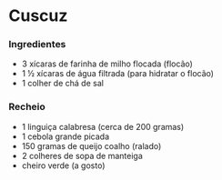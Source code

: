 # Cuscuz
### Ingredientes
 - 3 xícaras de farinha de milho flocada (flocão)
 - 1 ½ xícaras de água filtrada (para hidratar o flocão)
 - 1 colher de chá de sal
### Recheio
 - 1 linguiça calabresa (cerca de 200 gramas)
 - 1 cebola grande picada
 - 150 gramas de queijo coalho (ralado)
 - 2 colheres de sopa de manteiga
 - cheiro verde (a gosto)
